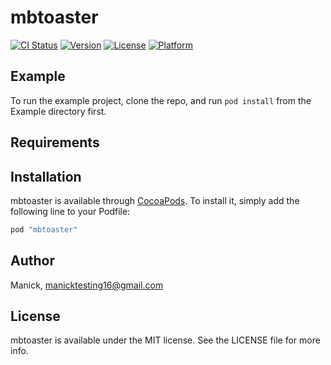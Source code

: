 # mbtoaster

[![CI Status](http://img.shields.io/travis/hari/mbtoaster.svg?style=flat)](https://travis-ci.org/hari/mbtoaster)
[![Version](https://img.shields.io/cocoapods/v/mbtoaster.svg?style=flat)](http://cocoapods.org/pods/mbtoaster)
[![License](https://img.shields.io/cocoapods/l/mbtoaster.svg?style=flat)](http://cocoapods.org/pods/mbtoaster)
[![Platform](https://img.shields.io/cocoapods/p/mbtoaster.svg?style=flat)](http://cocoapods.org/pods/mbtoaster)

## Example

To run the example project, clone the repo, and run `pod install` from the Example directory first.

## Requirements

## Installation

mbtoaster is available through [CocoaPods](http://cocoapods.org). To install
it, simply add the following line to your Podfile:

```ruby
pod "mbtoaster"
```

## Author

Manick, manicktesting16@gmail.com

## License

mbtoaster is available under the MIT license. See the LICENSE file for more info.
